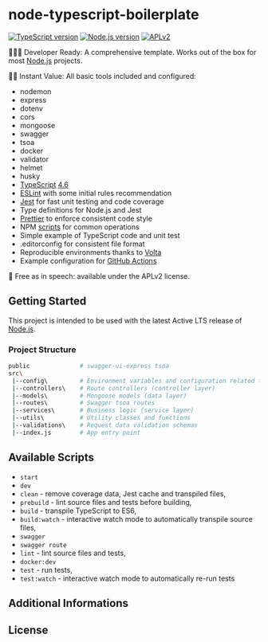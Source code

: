 # node-typescript-boilerplate

[![TypeScript version][ts-badge]][typescript-4-6]
[![Node.js version][nodejs-badge]][nodejs]
[![APLv2][license-badge]][license]

👩🏻‍💻 Developer Ready: A comprehensive template. Works out of the box for most [Node.js][nodejs] projects.

🏃🏽 Instant Value: All basic tools included and configured:

- nodemon
- express
- dotenv
- cors
- mongoose
- swagger
- tsoa
- docker
- validator
- helmet
- husky
- [TypeScript][typescript] [4.6][typescript-4-6]
- [ESLint][eslint] with some initial rules recommendation
- [Jest][jest] for fast unit testing and code coverage
- Type definitions for Node.js and Jest
- [Prettier][prettier] to enforce consistent code style
- NPM [scripts](#available-scripts) for common operations
- Simple example of TypeScript code and unit test
- .editorconfig for consistent file format
- Reproducible environments thanks to [Volta][volta]
- Example configuration for [GitHub Actions][gh-actions]

🤲 Free as in speech: available under the APLv2 license.

## Getting Started

This project is intended to be used with the latest Active LTS release of [Node.js][nodejs].

### Project Structure

```sh
public              # swagger-ui-express tsoa
src\
 |--config\         # Environment variables and configuration related things
 |--controllers\    # Route controllers (controller layer)
 |--models\         # Mongoose models (data layer)
 |--routes\         # Swagger tsoa routes
 |--services\       # Business logic (service layer)
 |--utils\          # Utility classes and functions
 |--validations\    # Request data validation schemas
 |--index.js        # App entry point
```

## Available Scripts

- `start`
- `dev`
- `clean` - remove coverage data, Jest cache and transpiled files,
- `prebuild` - lint source files and tests before building,
- `build` - transpile TypeScript to ES6,
- `build:watch` - interactive watch mode to automatically transpile source files,
- `swagger`
- `swagger route`
- `lint` - lint source files and tests,
- `docker:dev`
- `test` - run tests,
- `test:watch` - interactive watch mode to automatically re-run tests

## Additional Informations

[Ref]: https://github.com/jsynowiec/node-typescript-boilerplate
## License

[ts-badge]: https://img.shields.io/badge/TypeScript-4.6-blue.svg
[nodejs-badge]: https://img.shields.io/badge/Node.js->=%2016.13-blue.svg
[nodejs]: https://nodejs.org/dist/latest-v14.x/docs/api/
[typescript]: https://www.typescriptlang.org/
[typescript-4-6]: https://devblogs.microsoft.com/typescript/announcing-typescript-4-6/
[license-badge]: https://img.shields.io/badge/license-APLv2-blue.svg
[license]: https://github.com/BlackSenPig/node-express-typescript-boilerplate/blob/main/LICENSE
[jest]: https://facebook.github.io/jest/
[eslint]: https://github.com/eslint/eslint
[prettier]: https://prettier.io
[volta]: https://volta.sh
[volta-getting-started]: https://docs.volta.sh/guide/getting-started
[gh-actions]: https://github.com/features/actions
[esm]: https://developer.mozilla.org/en-US/docs/Web/JavaScript/Guide/Modules
[dynamic-import]: https://v8.dev/features/dynamic-import
